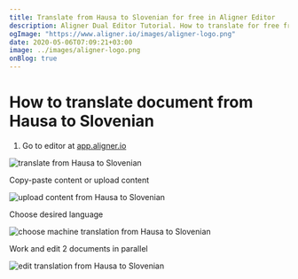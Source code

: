 ```yaml
---
title: Translate from Hausa to Slovenian for free in Aligner Editor
description: Aligner Dual Editor Tutorial. How to translate for free from Hausa to Slovenian. Aligner is multilingual document management platform. 
ogImage: "https://www.aligner.io/images/aligner-logo.png"
date: 2020-05-06T07:09:21+03:00
image: ../images/aligner-logo.png
onBlog: true
---
```


# How to translate document from Hausa to Slovenian

1. Go to editor at [app.aligner.io](https://app.aligner.io "Aligner App web page")

![translate from Hausa to Slovenian](../aligner-blank-editor.png "translate from Hausa to Slovenian")

Copy-paste content or upload content

![upload content from Hausa to Slovenian](../aligner-uploaded-document.png "upload content from Hausa to Slovenian")

Choose desired language

![choose machine translation from Hausa to Slovenian](../aligner-language-dropdown.png "choose machine translation from Hausa to Slovenian")

Work and edit 2 documents in parallel

![edit translation from Hausa to Slovenian](../aligner-double-sitded-editor.png "edit translation from Hausa to Slovenian")

